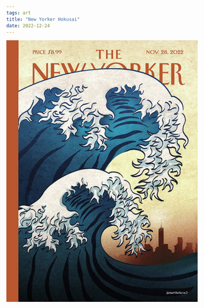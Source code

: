 ```yaml
---
tags: art
title: "New Yorker Hokusai"
date: 2022-12-24
---
```




![hokusaicover.jpeg](https://raw.githubusercontent.com/muneer78/muneer78.github.io/master/images/hokusaicover.jpeg)
        